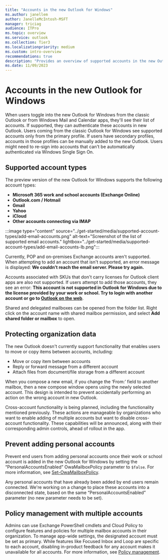 ```yaml
---
title: "Accounts in the new Outlook for Windows"
ms.author: janellem
author: JanelleMcIntosh-MSFT
manager: triciag
audience: ITPro
ms.topic: overview
ms.service: outlook
ms.collection: Tier3
ms.localizationpriority: medium
ms.custom: intro-overview
recommendations: true
description: "Provides an overview of supported accounts in the new Outlook for Windows"
ms.date: 11/09/2023
---
```


# Accounts in the new Outlook for Windows 

When users toggle into the new Outlook for Windows from the classic Outlook or from Windows Mail and Calendar apps, they'll see their list of accounts. If supported, they can authenticate these accounts in new Outlook. Users coming from the classic Outlook for Windows see supported accounts only from the primary profile. If users have secondary profiles, accounts in those profiles can be manually added to the new Outlook. Users might need to re-sign into accounts that can't be automatically authenticated via Windows Single Sign On.

## Supported account types 

The preview version of the new Outlook for Windows supports the following account types: 

- **Microsoft 365 work and school accounts (Exchange Online)** 
- **Outlook.com / Hotmail** 
- **Gmail** 
- **Yahoo** 
- **iCloud** 
- **Other accounts connecting via IMAP** 

:::image type="content" source="../get-started/media/supported-account-types/add-email-accounts.png" alt-text="Screenshot of the list of supported email accounts." lightbox="../get-started/media/supported-account-types/add-email-accounts-lb.png":::

Currently, POP and on-premises Exchange accounts aren't supported. When attempting to add an account that isn't supported, an error message is displayed: **We couldn’t reach the email server. Please try again.** 

Accounts associated with SKUs that don't carry licenses for Outlook client apps are also not supported. If users attempt to add those accounts, they see an error: **This account is not supported in Outlook for Windows due to the license provided by your work or school. Try to login with another account or go to [Outlook on the web](https://outlook.office.com/)**.

Shared and delegated mailboxes can be opened from the folder list. Right click on the account name with shared mailbox permission, and select **Add shared folder or mailbox** to open.

## Protecting organization data 

The new Outlook doesn't currently support functionality that enables users to move or copy items between accounts, including: 

- Move or copy item between accounts 
- Reply or forward message from a different account 
- Attach files from document/file storage from a different account 

When you compose a new email, if you change the ‘From:’ field to another mailbox, then a new compose window opens using the newly selected account. This design is intended to prevent accidentally performing an action on the wrong account in new Outlook. 

Cross-account functionality is being planned, including the functionality mentioned previously. These actions are manageable by organizations who want to enable adding of multiple accounts but want to disable cross-account functionality. These capabilities will be announced, along with their corresponding admin controls, ahead of rollout in the app.

## Prevent adding personal accounts 

Prevent end users from adding personal accounts once their work or school account is added in the new Outlook for Windows by setting the “PersonalAccountsEnabled” OwaMailboxPolicy parameter to `$false`. For more information, see [Set-OwaMailboxPolicy](/powershell/module/exchange/set-owamailboxpolicy#-personalaccountsenabled).

Any personal accounts that have already been added by end users remain connected. We're working on a change to place these accounts into a disconnected state, based on the same “PersonalAccountsEnabled” parameter (no new parameter needs to be set).

## Policy management with multiple accounts 

Admins can use Exchange PowerShell cmdlets and Cloud Policy to configure features and policies for multiple mailbox accounts in their organization. To manage app-wide settings, the designated account must be set as primary. While features like Focused Inbox and Loop are specific to each account, disabling in-product feedback for any account makes it unavailable for all accounts.
For more information, see [Policy management](/DeployOffice/outlook/manage/policy-management#accounts-and-policies).
